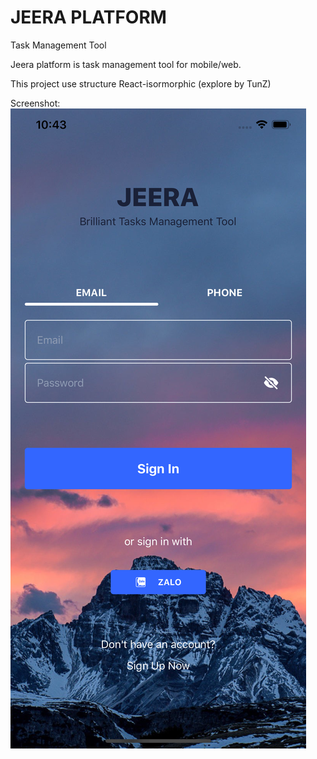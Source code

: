 # JEERA PLATFORM
Task Management Tool

Jeera platform is task management tool for mobile/web. 

This project use structure React-isormorphic (explore by TunZ)

Screenshot:
![Jeera](https://github.com/youngt-studio/jeera-platform/blob/master/brochure/Simulator%20Screen%20Shot%20-%20iPhone%2011%20Pro%20Max%20-%202019-11-22%20at%2022.43.59.png)
